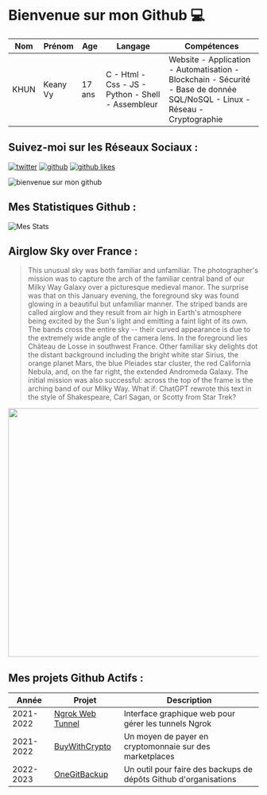 # Bienvenue sur mon Github 💻
| Nom | Prénom | Age | Langage | Compétences |
|---  |---     |---  |---      |---
| KHUN | Keany Vy | 17 ans | C - Html - Css - JS - Python - Shell - Assembleur | Website - Application - Automatisation - Blockchain - Sécurité - Base de donnée SQL/NoSQL - Linux - Réseau - Cryptographie |

## Suivez-moi sur les Réseaux Sociaux :
[![twitter](https://img.shields.io/twitter/follow/thisiskeanyvy?style=social)](https://twitter.com/thisiskeanyvy)
[![github](https://img.shields.io/github/followers/thisiskeanyvy?style=social)](https://github.com/thisiskeanyvy?tab=followers)
[![github likes](https://img.shields.io/github/stars/thisiskeanyvy?style=social)](https://github.com/thisiskeanyvy)

![bienvenue sur mon github](https://thisiskeanyvy-hosting.pages.dev/banner.gif)

## Mes Statistiques Github :
![Mes Stats](https://github-readme-stats.vercel.app/api?username=thisiskeanyvy&show_icons=true&theme=radical)

## Airglow Sky over France :

> This unusual sky was both familiar and unfamiliar. The photographer's mission was to capture the arch of the familiar central band of our Milky Way Galaxy over a picturesque medieval manor.  The surprise was that on this January evening, the foreground sky was found glowing in a beautiful but unfamiliar manner. The striped bands are called airglow and they result from air high in Earth's atmosphere being excited by the Sun's light and emitting a faint light of its own. The bands cross the entire sky -- their curved appearance is due to the extremely wide angle of the camera lens. In the foreground lies Château de Losse in southwest France.  Other familiar sky delights dot the distant background including the bright white star Sirius, the orange planet Mars, the blue Pleiades star cluster, the red California Nebula, and, on the far right, the extended Andromeda Galaxy. The initial mission was also successful: across the top of the frame is the arching band of our Milky Way.   What if:  ChatGPT rewrote this text in the style of Shakespeare, Carl Sagan, or Scotty from Star Trek?

<img src='https://apod.nasa.gov/apod/image/2302/AirglowFrance_Looten_1080.jpg' width="800" height="500"/>

## Mes projets Github Actifs :
| Année | Projet | Description |
|---   |---     |---          |
| 2021-2022 | [Ngrok Web Tunnel](https://github.com/thisiskeanyvy/ngrok-web-manager) | Interface graphique web pour gérer les tunnels Ngrok |
| 2021-2022 | [BuyWithCrypto](https://github.com/BuyWithCrypto) | Un moyen de payer en cryptomonnaie sur des marketplaces |
| 2022-2023 | [OneGitBackup](https://github.com/BuyWithCrypto/OneGitBackup) | Un outil pour faire des backups de dépôts Github d'organisations |